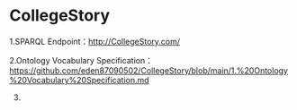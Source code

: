 # CollegeStory

1.SPARQL Endpoint：http://CollegeStory.com/

2.Ontology Vocabulary Specification：https://github.com/eden87090502/CollegeStory/blob/main/1.%20Ontology%20Vocabulary%20Specification.md

3.
